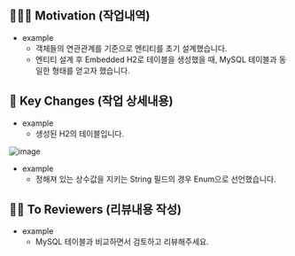 
## 👩🏻‍🏫 Motivation (작업내역)
* example
  * 객체들의 연관관계를 기준으로 엔티티를 초기 설계했습니다.
  * 엔티티 설계 후 Embedded H2로 테이블을 생성했을 때, MySQL 테이블과 동일한 형태를 얻고자 했습니다.


## 🔑 Key Changes (작업 상세내용)
* example
  * 생성된 H2의 테이블입니다.

![image](https://user-images.githubusercontent.com/110509654/216828670-8460a3bd-5b7c-466f-ad3a-e53787afc26a.png)
* example
  * 정해져 있는 상수값을 지키는 String 필드의 경우 Enum으로 선언했습니다.


## 🙏🏻 To Reviewers (리뷰내용 작성)
* example
  * MySQL 테이블과 비교하면서 검토하고 리뷰해주세요.
